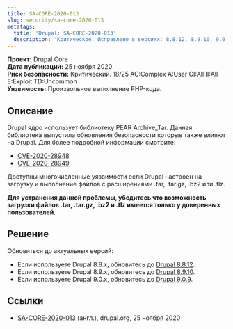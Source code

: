 ```yaml
---
title: SA-CORE-2020-013
slug: security/sa-core-2020-013
metatags:
  title: 'Drupal: SA-CORE-2020-013'
  description: 'Критическое. Исправлено в версиях: 8.8.12, 8.9.10, 9.0.9.'
---
```


**Проект:** Drupal Core\
**Дата публикации:** 25 ноября 2020\
**Риск безопасности:** Критический. 18/25 AC:Complex A:User CI:All II:All E:Exploit TD:Uncommon\
**Уязвимость:** Произвольное выполнение PHP-кода.

## Описание

Drupal ядро использует библиотеку PEAR Archive_Tar. Данная библиотека выпустила обновления безопасности которые также влияют на Drupal. Для более подробной информации смотрите:

- [CVE-2020-28948](https://cve.mitre.org/cgi-bin/cvename.cgi?name=CVE-2020-28948)
- [CVE-2020-28949](https://cve.mitre.org/cgi-bin/cvename.cgi?name=CVE-2020-28949)

Доступны многочисленные уязвимости если Drupal настроен на загрузку и выполнение файлов с расширениями .tar, .tar.gz, .bz2 или .tlz.

**Для устранения данной проблемы, убедитесь что возможность загрузки файлов .tar, .tar.gz, .bz2 и .tlz имеется только у доверенных пользователей.**

## Решение

Обновиться до актуальных версий:

- Если используете Drupal 8.8.x, обновитесь до [Drupal 8.8.12](../../../releases/8/8.8.x/8.8.12/index.md).
- Если используете Drupal 8.9.x, обновитесь до [Drupal 8.9.10](../../../releases/8/8.9.x/8.9.10/index.md).
- Если используете Drupal 9.0.x, обновитесь до [Drupal 9.0.9](../../../releases/9/9.0.x/9.0.9/index.md).

## Ссылки

- [SA-CORE-2020-013](https://www.drupal.org/sa-core-2020-013) (англ.), drupal.org, 25 ноября 2020